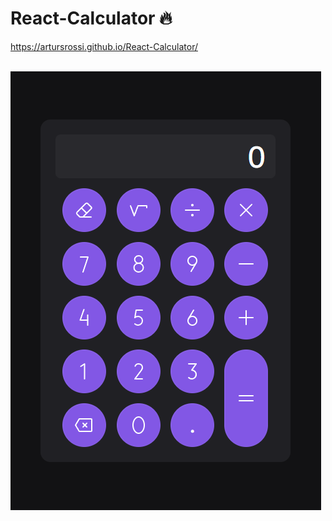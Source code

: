 # React-Calculator 🔥

https://artursrossi.github.io/React-Calculator/

<br>
 
<img alt="preview" src="./public/preview.png" >
